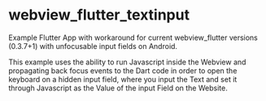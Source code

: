 # webview_flutter_textinput
Example Flutter App with workaround for current webview_flutter versions (0.3.7+1) with unfocusable input fields on Android.

This example uses the ability to run Javascript inside the Webview and propagating back focus events to the Dart code in order to open the keyboard on a hidden input field, where you input the Text and set it through Javascript as the Value of the input Field on the Website. 
